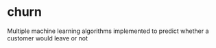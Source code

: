 # churn
Multiple machine learning algorithms implemented to predict whether a customer would leave or not
